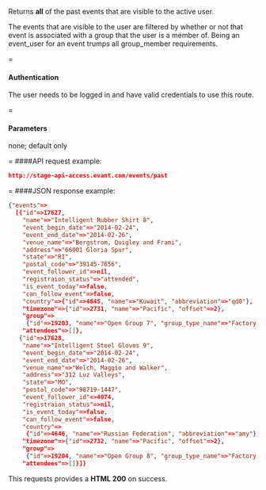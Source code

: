 <!-- --- title: GET /events/past -->

Returns **all** of the past events that are visible to the active user.

The events that are visible to the user are filtered by whether or not that event is associated with a group that the user is a member of. Being an event_user for an event trumps all group_member requirements.

=
#### Authentication

The user needs to be logged in and have valid credentials to use this route.

=
#### Parameters

none; default only

=
####API request example:
```json
http://stage-api-access.evant.com/events/past
```

=
####JSON response example:

```json
{"events"=>
  [{"id"=>17627,
    "name"=>"Intelligent Rubber Shirt 8",
    "event_begin_date"=>"2014-02-24",
    "event_end_date"=>"2014-02-26",
    "venue_name"=>"Bergstrom, Quigley and Frami",
    "address"=>"66001 Gloria Spur",
    "state"=>"RI",
    "postal_code"=>"39145-7656",
    "event_follower_id"=>nil,
    "registraion_status"=>"attended",
    "is_event_today"=>false,
    "can_follow_event"=>false,
    "country"=>{"id"=>4645, "name"=>"Kuwait", "abbreviation"=>"qd0"},
    "timezone"=>{"id"=>2731, "name"=>"Pacific", "offset"=>2},
    "group"=>
     {"id"=>19203, "name"=>"Open Group 7", "group_type_name"=>"Factory:Open"},
    "attendees"=>[]},
   {"id"=>17628,
    "name"=>"Intelligent Steel Gloves 9",
    "event_begin_date"=>"2014-02-24",
    "event_end_date"=>"2014-02-26",
    "venue_name"=>"Welch, Maggio and Walker",
    "address"=>"312 Luz Valleys",
    "state"=>"MO",
    "postal_code"=>"98719-1447",
    "event_follower_id"=>4074,
    "registraion_status"=>nil,
    "is_event_today"=>false,
    "can_follow_event"=>false,
    "country"=>
     {"id"=>4646, "name"=>"Russian Federation", "abbreviation"=>"amy"},
    "timezone"=>{"id"=>2732, "name"=>"Pacific", "offset"=>2},
    "group"=>
     {"id"=>19204, "name"=>"Open Group 8", "group_type_name"=>"Factory:Open"},
    "attendees"=>[]}]}
```

This requests provides a <strong>HTML 200</strong> on success.